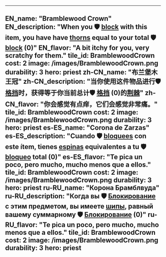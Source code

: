 ---

EN_name: "Bramblewood Crown"
EN_description: "When you 🛡️️ <u>block</u> with this item, you have have <u>thorns</u> equal to your total 🛡️️ <u>block</u> (0)"
EN_flavor: "A bit itchy for you, very scratchy for them."
tile_id: BramblewoodCrown
cost: 2
image: /images/BramblewoodCrown.png
durability: 3
hero: priest
zh-CN_name: "布兰堡木王冠"
zh-CN_description: "当你使用这件物品进行🛡️️ <u>格挡</u>时，获得等于你当前总计🛡️️ <u>格挡</u> (0)的<u>荆棘</u>"
zh-CN_flavor: "你会感觉有点痒，它们会感觉非常痛。"
tile_id: BramblewoodCrown
cost: 2
image: /images/BramblewoodCrown.png
durability: 3
hero: priest
es-ES_name: "Corona de Zarzas"
es-ES_description: "Cuando 🛡️️ <u>bloquees</u> con este ítem, tienes <u>espinas</u> equivalentes a tu 🛡️️ <u>bloqueo</u> total (0)"
es-ES_flavor: "Te pica un poco, pero mucho, mucho menos que a ellos."
tile_id: BramblewoodCrown
cost: 2
image: /images/BramblewoodCrown.png
durability: 3
hero: priest
ru-RU_name: "Корона Брамблвуда"
ru-RU_description: "Когда вы 🛡️️ <u>Блокирование</u> с этим предметом, вы имеете <u>шипы</u>, равный вашему суммарному 🛡️️ <u>Блокирование</u> (0)"
ru-RU_flavor: "Te pica un poco, pero mucho, mucho menos que a ellos."
tile_id: BramblewoodCrown
cost: 2
image: /images/BramblewoodCrown.png
durability: 3
hero: priest
---
